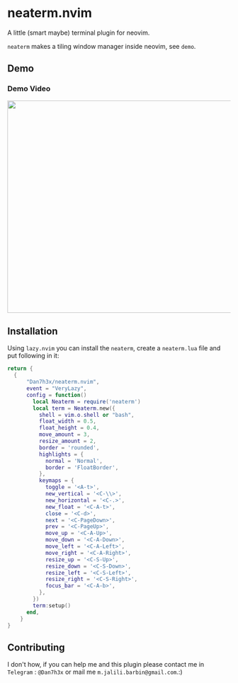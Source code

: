 # neaterm.nvim

A little (smart maybe) terminal plugin for neovim.

`neaterm` makes a tiling window manager inside neovim, see `demo`.

## Demo

<div class="plugin-media"> 
    <h3>Demo Video</h3>
    <img width="720" height="480" src="https://github.com/user-attachments/assets/4c272ae0-5c8e-479b-9a41-b255e34a8828"></img>
</div>

## Installation

Using `lazy.nvim` you can install the `neaterm`, create a `neaterm.lua` file and
put following in it:

```lua
return {
  {
      "Dan7h3x/neaterm.nvim",
      event = "VeryLazy",
      config = function()
        local Neaterm = require('neaterm')
        local term = Neaterm.new({
          shell = vim.o.shell or "bash",
          float_width = 0.5,
          float_height = 0.4,
          move_amount = 3,
          resize_amount = 2,
          border = 'rounded',
          highlights = {
            normal = 'Normal',
            border = 'FloatBorder',
          },
          keymaps = {
            toggle = '<A-t>',
            new_vertical = '<C-\\>',
            new_horizontal = '<C-.>',
            new_float = '<C-A-t>',
            close = '<C-d>',
            next = '<C-PageDown>',
            prev = '<C-PageUp>',
            move_up = '<C-A-Up>',
            move_down = '<C-A-Down>',
            move_left = '<C-A-Left>',
            move_right = '<C-A-Right>',
            resize_up = '<C-S-Up>',
            resize_down = '<C-S-Down>',
            resize_left = '<C-S-Left>',
            resize_right = '<C-S-Right>',
            focus_bar = '<C-A-b>',
          },
        })
        term:setup()
      end,
    }
}
```

## Contributing

I don't how, if you can help me and this plugin please contact me in `Telegram` : `@Dan7h3x` or mail me `m.jalili.barbin@gmail.com`.:)

